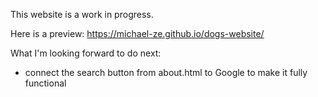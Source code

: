 This website is a work in progress.

Here is a preview: https://michael-ze.github.io/dogs-website/

What I'm looking forward to do next:

- connect the search button from about.html to Google to make it fully functional
